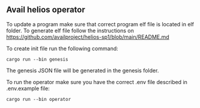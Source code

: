 ## Avail helios operator


To update a program make sure that correct program elf file is located in elf folder. 
To generate elf file follow the instructions on https://github.com/availproject/helios-sp1/blob/main/README.md 


To create init file run the following command:
```
cargo run --bin genesis
```
The genesis JSON file will be generated in the genesis folder.

To run the operator make sure you have the correct .env file described in .env.example file:
```
cargo run --bin operator
```
